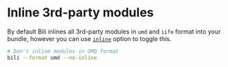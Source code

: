 # Inline 3rd-party modules

By default Bili inlines all 3rd-party modules in `umd` and `iife` format into your bundle, however you can use [`inline`](/api#inline) option to toggle this.

```bash
# Don't inline modules in UMD format
bili --format umd --no-inline
```
